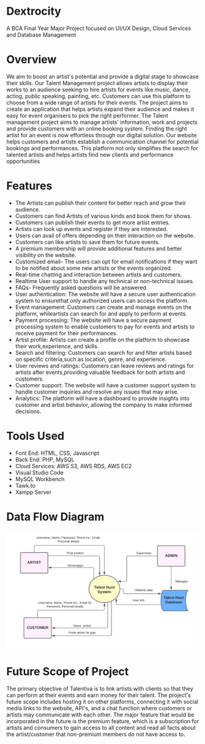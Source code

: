 # Dextrocity
A BCA Final Year Major Project focused on UI/UX Design, Cloud Services and Database Management

# Overview
We aim to boost an artist's potential and provide a digital stage to showcase their skills. Our Talent Management project allows artists to display their works to an audience seeking to hire artists for events like music, dance, acting, public speaking, painting, etc. Customers can use this platform to choose from a wide range of artists for their events. The project aims to create an application that helps artists expand their audience and makes it easy for 
event organisers to pick the right performer. The Talent management project aims to 
manage artists' information, work and projects and provide customers with an online 
booking system. Finding the right artist for an event is now effortless through our digital 
solution. Our website helps customers and artists establish a communication channel for 
potential bookings and performances. This platform not
only simplifies the search for talented artists and helps artists find new clients and 
performance opportunities

# Features
* The Artists can publish their content for better reach and grow their audience.
* Customers can find Artists of various kinds and book them for shows.
* Customers can publish their events to get more artist entries.
* Artists can look up events and register if they are interested.
* Users can avail of offers depending on their interaction on the website.
* Customers can like artists to save them for future events.
* A premium membership will provide additional features and better visibility on the website.
* Customized email- The users can opt for email notifications if they want to be notified about some new artists or the events organized.
* Real-time chatting and interaction between artists and customers.
* Realtime User support to handle any technical or non-technical issues.
* FAQs- Frequently asked questions will be answered.
* User authentication: The website will have a secure user authentication system to ensurethat only authorized users can access the platform.
* Event management: Customers can create and manage events on the platform, whileartists can search for and apply to perform at events.
* Payment processing: The website will have a secure payment processing system to enable customers to pay for events and artists to receive payment for their performances.
* Artist profile: Artists can create a profile on the platform to showcase their work,experience, and skills.
* Search and filtering: Customers can search for and filter artists based on specific criteria,such as location, genre, and experience.
* User reviews and ratings: Customers can leave reviews and ratings for artists after events,providing valuable feedback for both artists and customers.
* Customer support: The website will have a customer support system to handle customer inquiries and resolve any issues that may arise.
* Analytics: The platform will have a dashboard to provide insights into customer and artist behavior, allowing the company to make informed decisions.

# Tools Used
* Font End: HTML, CSS, Javascript
* Back End: PHP, MySQL
* Cloud Services: AWS S3, AWS RDS, AWS EC2
* Visual Studio Code
* MySQL Workbench
* Tawk.to
* Xampp Server

# Data Flow Diagram
![Level 0 DFD of Dextrocity](https://github.com/jithinthomas1302/Dextrocity/blob/main/Images%20and%20Videos/Level%200%20DFD.png?raw=true)

# Future Scope of Project
The primary objective of Talentiva is to link artists with clients so that they can perform 
at their events and earn money for their talent. The project's future scope includes hosting 
it on other platforms, connecting it with social media links to the website, API's, and a 
chat function where customers or artists may communicate with each other. The major feature that 
would be incorporated in the future is the premium feature, which is a subscription for 
artists and consumers to gain access to all content and read all facts about the 
artist/customer that non-premium members do not have access to.

